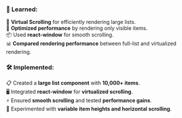 

### **🎯 Learned:**  
🚀 **Virtual Scrolling** for efficiently rendering large lists.  
📏 **Optimized performance** by rendering only visible items.  
📦 Used **react-window** for smooth scrolling.  
📊 **Compared rendering performance** between full-list and virtualized rendering.  

### **🛠️ Implemented:**  
📋 Created a **large list component** with **10,000+ items**.  
🖥️ Integrated **react-window** for **virtualized scrolling**.  
⚡ Ensured **smooth scrolling** and tested **performance gains**.  
📐 Experimented with **variable item heights and horizontal scrolling**.  

